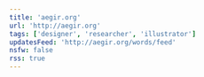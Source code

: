 ```yaml
---
title: 'aegir.org'
url: 'http://aegir.org'
tags: ['designer', 'researcher', 'illustrator']
updatesFeed: 'http://aegir.org/words/feed'
nsfw: false
rss: true
---
```

